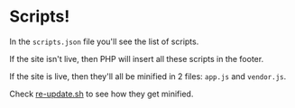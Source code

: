 Scripts!
========

In the `scripts.json` file you'll see the list of scripts.

If the site isn't live, then PHP will insert all these scripts
in the footer.

If the site is live, then they'll all be minified in 2 files: `app.js` and `vendor.js`.

Check [re-update.sh](https://github.com/superjd10/TwitAudio/tree/master/re-update.sh) to see how they get minified.